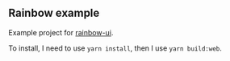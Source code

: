 Rainbow example
---
Example project for [rainbow-ui](https://github.com/codewaterlabs/rainbow-ui).

To install, I need to use ```yarn install```, then I use ```yarn build:web```.